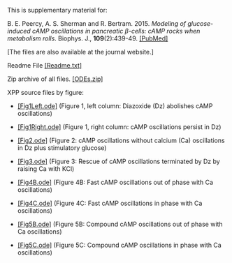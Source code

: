
This is supplementary material for:

B. E. Peercy, A. S. Sherman and R. Bertram. 2015. *Modeling of glucose-induced cAMP oscillations in pancreatic β-cells: cAMP rocks when metabolism rolls*. Biophys. J., __109__(2):439-49. [[PubMed]](https://pubmed.ncbi.nlm.nih.gov/26200880/)

[The files are also available at the journal website.]

Readme File [[Readme.txt]](Readme.txt)

Zip archive of all files. [[ODEs.zip]](ODEs.zip)

XPP source files by figure:

*	[[Fig1Left.ode]](Fig1Left.ode) (Figure 1, left column: Diazoxide (Dz) abolishes cAMP oscillations)

*	[[Fig1Right.ode]](Fig1Right.ode) (Figure 1, right column: cAMP oscillations persist in Dz)

*	[[Fig2.ode]](Fig2.ode) (Figure 2: cAMP oscillations without calcium (Ca) oscillations in Dz plus stimulatory glucose)

*	[[Fig3.ode]](Fig3.ode) (Figure 3: Rescue of cAMP oscillations terminated by Dz by raising Ca with KCl)

*	[[Fig4B.ode]](Fig4B.ode) (Figure 4B: Fast cAMP oscillations out of phase with Ca oscillations)

*	[[Fig4C.ode]](Fig4C.ode) (Figure 4C: Fast cAMP oscillations in phase with Ca oscillations)

*	[[Fig5B.ode]](Fig5B.ode) (Figure 5B: Compound cAMP oscillations out of phase with Ca oscillations)

*	[[Fig5C.ode]](Fig5C.ode) (Figure 5C: Compound cAMP oscillations in phase with Ca oscillations)
